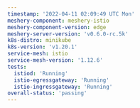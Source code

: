 ```yaml
---
timestamp: '2022-04-11 02:09:49 UTC Mon'
meshery-component: meshery-istio
meshery-component-version: edge
meshery-server-version: 'v0.6.0-rc.5k'
k8s-distro: minikube
k8s-version: 'v1.20.1'
service-mesh: istio
service-mesh-version: '1.12.6'
tests:
  istiod: 'Running'
  istio-egressgateway: 'Running'
  istio-ingressgateway: 'Running'
overall-status: 'passing'
---
```

